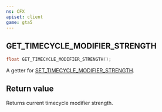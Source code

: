 ```yaml
---
ns: CFX
apiset: client
game: gta5
---
```

## GET_TIMECYCLE_MODIFIER_STRENGTH

```c
float GET_TIMECYCLE_MODIFIER_STRENGTH();
```

A getter for [SET_TIMECYCLE_MODIFIER_STRENGTH](#_0x82E7FFCD5B2326B3).

## Return value
Returns current timecycle modifier strength.
